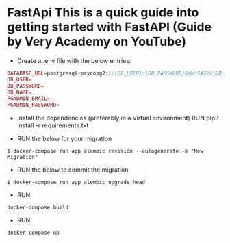 # FastApi This is a quick guide into getting started with FastAPI (Guide by Very Academy on YouTube)

* Create a .env file with the below entries:
```php
DATABASE_URL=postgresql+psycopg2://{DB_USER}:{DB_PASSWORD}@db:5432/{DB_NAME}
DB_USER=
DB_PASSWORD=
DB_NAME=
PGADMIN_EMAIL=
PGADMIN_PASSWORD=
```
* Install the dependencies (preferably in a Virtual environment)
RUN pip3 install -r requirements.txt

* RUN the below for your migration
```shell
$ docker-compose run app alembic revision --autogenerate -m "New Migration"
```

* RUN the below to commit the migration
```shell
$ docker-compose run app alembic upgrade head
```

* RUN 
```shell
docker-compose build 
```
* RUN
```shell
docker-compose up
```
